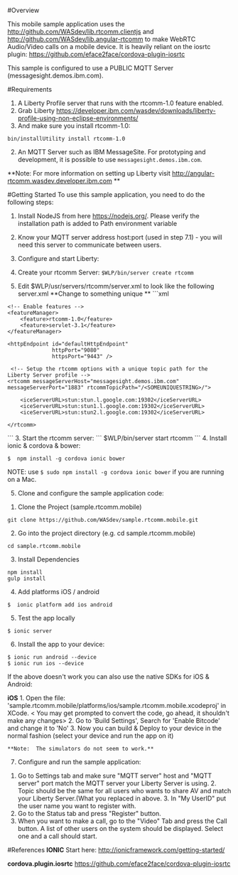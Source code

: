 #Overview

This mobile sample application uses the http://github.com/WASdev/lib.rtcomm.clientjs and http://github.com/WASdev/lib.angular-rtcomm to make WebRTC Audio/Video calls on a mobile device.  It is heavily reliant on the iosrtc plugin: https://github.com/eface2face/cordova-plugin-iosrtc

This sample is configured to use a PUBLIC MQTT Server (messagesight.demos.ibm.com). 

#Requirements

1.  A Liberty Profile server that runs with the rtcomm-1.0 feature enabled.
  1. Grab Liberty https://developer.ibm.com/wasdev/downloads/liberty-profile-using-non-eclipse-environments/
  2. And make sure you install rtcomm-1.0:
  ```
  bin/installUtility install rtcomm-1.0
  ```
2.  An MQTT Server such as IBM MessageSite. For prototyping and development, it is possible to use `messagesight.demos.ibm.com`. 

**Note:  For more information on setting up Liberty visit http://angular-rtcomm.wasdev.developer.ibm.com **

#Getting Started
To use this sample application, you need to do the following steps:

1. Install NodeJS from here https://nodejs.org/. Please verify the installation path is added to Path environment variable

2. Know your MQTT server address host:port (used in step 7.1) - you will need this server to communicate between users. 

3.  Configure and start Liberty:
  1.  Create your rtcomm Server:
    ```
    $WLP/bin/server create rtcomm
    ```
  2.  Edit $WLP/usr/servers/rtcomm/server.xml to look like the following server.xml **Change *<SOMEUNIQUESTRING>* to something unique **
    ```xml
    <?xml version="1.0" encoding="UTF-8"?>
<server description="rtcomm developer sandbox liberty profile">

    <!-- Enable features -->
    <featureManager>
        <feature>rtcomm-1.0</feature>
        <feature>servlet-3.1</feature>
    </featureManager>

    <httpEndpoint id="defaultHttpEndpoint"
                  httpPort="9080"
                  httpsPort="9443" />

     <!-- Setup the rtcomm options with a unique topic path for the Liberty Server profile -->
	<rtcomm messageServerHost="messagesight.demos.ibm.com" messageServerPort="1883" rtcommTopicPath="/<SOMEUNIQUESTRING>/">
		
		<iceServerURL>stun:stun.l.google.com:19302</iceServerURL>
		<iceServerURL>stun:stun1.l.google.com:19302</iceServerURL>
		<iceServerURL>stun:stun2.l.google.com:19302</iceServerURL>
					
	</rtcomm>
	
</server>
```
   3.  Start the rtcomm server:
      ```
      $WLP/bin/server start rtcomm
   ```
4. Install ionic & cordova & bower:

```
$  npm install -g cordova ionic bower
```
NOTE: use `$ sudo npm install -g cordova ionic bower` if you are running on a Mac.

5. Clone and configure the sample application code:
 
  1)  Clone the Project (sample.rtcomm.mobile)
  ```
  git clone https://github.com/WASdev/sample.rtcomm.mobile.git 
  ```
  2) Go into the project directory   (e.g. cd sample.rtcomm.mobile)
  ```
  cd sample.rtcomm.mobile
  ```
  3) Install Dependencies
  ```
  npm install
  gulp install
  ```
  4) Add platforms iOS / android
  ```
  $  ionic platform add ios android
  ``` 

  5)  Test the app locally
  ```
  $ ionic server
  ```
  6) Install the app to your device:

  ```
  $ ionic run android --device
  $ ionic run ios --device
  ```
  If the above doesn't work you can also use the native SDKs for iOS & Android:

  **iOS**
    1. Open the file: 'sample.rtcomm.mobile/platforms/ios/sample.rtcomm.mobile.xcodeproj' in XCode.
       < You may get prompted to convert the code, go ahead, it shouldn't make any changes>
    2. Go to 'Build Settings', Search for 'Enable Bitcode' and change it to 'No' 
    3. Now you can build & Deploy to your device in the normal fashion (select your device and run the app on it)

    **Note:  The simulators do not seem to work.**

  7) Configure and run the sample application:

   1. Go to Settings tab and make sure "MQTT server" host and "MQTT server" port match the MQTT server your Liberty Server is using. 
    2. Topic should be the same for all users who wants to share AV and match your Liberty Server.(What you replaced in <SOMEUNIQUESTRING> above.
    3. In "My UserID" put the user name you want to register with.
   4. Go to the Status tab and press "Register" button.
  5. When you want to make a call, go to the "Video" Tab and press the Call button.  A list of other users on the system should be displayed.  Select one and a call should start.

#References
**IONIC**
Start here: http://ionicframework.com/getting-started/

**cordova.plugin.iosrtc**
https://github.com/eface2face/cordova-plugin-iosrtc

